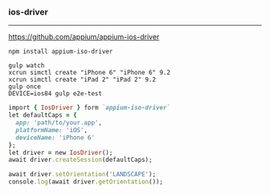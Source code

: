 ### ios-driver
---
https://github.com/appium/appium-ios-driver

```
npm install appium-iso-driver

gulp watch
xcrun simctl create "iPhone 6" "iPhone 6" 9.2
xcrun simctl create "iPad 2" "iPad 2" 9.2
gulp once
DEVICE=ios84 gulp e2e-test
```

```ruby
import { IosDriver } form `appium-iso-driver`
let defaultCaps = {
  app: 'path/to/your.app',
  platformName: 'iOS',
  deviceName: 'iPhone 6'
};
let driver = new IosDriver();
await driver.createSession(defaultCaps);

await driver.setOrientation('LANDSCAPE');
console.log(await driver.getOrientation());
```

```
```

